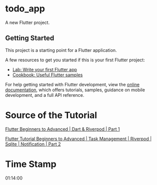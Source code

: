 # todo_app

A new Flutter project.

## Getting Started

This project is a starting point for a Flutter application.

A few resources to get you started if this is your first Flutter project:

- [Lab: Write your first Flutter app](https://docs.flutter.dev/get-started/codelab)
- [Cookbook: Useful Flutter samples](https://docs.flutter.dev/cookbook)

For help getting started with Flutter development, view the
[online documentation](https://docs.flutter.dev/), which offers tutorials,
samples, guidance on mobile development, and a full API reference.

# Source of the Tutorial
[Flutter Beginners to Advanced | Dart & Riverpod | Part 1](https://www.youtube.com/watch?v=8hO5_lf6WsA)


[Flutter Tutorial Beginners to Advanced | Task Management | Riverpod | Sqlite | Notification | Part 2](https://youtu.be/XeZ6yfV5EKY)

# Time Stamp
01:14:00